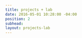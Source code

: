 ```yaml
---
title: projects + lab
date: 2016-05-01 10:28:00 -04:00
position: 2
subhead: 
layout: projects-lab
---
```


